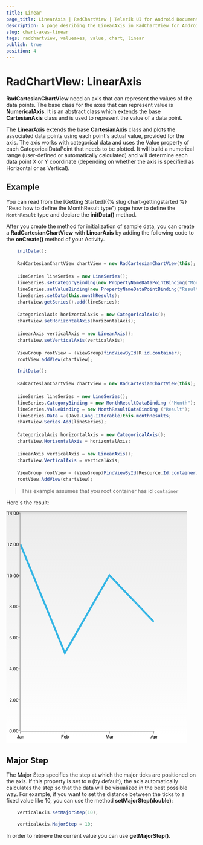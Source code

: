 ```yaml
---
title: Linear
page_title: LinearAxis | RadChartView | Telerik UI for Android Documentation
description: A page desribing the LinearAxis in RadChartView for Android. This article explains the most important things you need to know before using Value axes.
slug: chart-axes-linear
tags: radchartview, valueaxes, value, chart, linear
publish: true
position: 4
---
```


# RadChartView: LinearAxis

**RadCartesianChartView** need an axis that can represent the values of the data points. The base class for the axes that can represent value is **NumericalAxis**.
It is an abstract class which extends the base **CartesianAxis** class and is used to represent the value of a data point.

The **LinearAxis** extends the base **CartesianAxis** class and plots the associated data points using each point's actual value, provided for the axis. The axis works with categorical data and uses the Value property of each CategoricalDataPoint that needs to be plotted. It will build a numerical range (user-defined or automatically calculated) and will determine each data point X or Y coordinate (depending on whether the axis is specified as Horizontal or as Vertical).

## Example

You can read from the [Getting Started]({% slug chart-gettingstarted %} "Read how to define the MonthResult type") page how to define the `MonthResult` type and declare the **initData()** method.

After you create the method for initialization of sample data, you can create a **RadCartesianChartView** with **LinearAxis** by adding the following code to the **onCreate()** method of your Activity.

```Java
	initData();

	RadCartesianChartView chartView = new RadCartesianChartView(this);

	LineSeries lineSeries = new LineSeries();
	lineSeries.setCategoryBinding(new PropertyNameDataPointBinding("Month"));
	lineSeries.setValueBinding(new PropertyNameDataPointBinding("Result"));
	lineSeries.setData(this.monthResults);
	chartView.getSeries().add(lineSeries);

	CategoricalAxis horizontalAxis = new CategoricalAxis();
	chartView.setHorizontalAxis(horizontalAxis);

	LinearAxis verticalAxis = new LinearAxis();
	chartView.setVerticalAxis(verticalAxis);

	ViewGroup rootView = (ViewGroup)findViewById(R.id.container);
	rootView.addView(chartView);
```
```C#
	InitData();

	RadCartesianChartView chartView = new RadCartesianChartView(this);

	LineSeries lineSeries = new LineSeries();
	lineSeries.CategoryBinding = new MonthResultDataBinding ("Month");
	lineSeries.ValueBinding = new MonthResultDataBinding ("Result");
	lineSeries.Data = (Java.Lang.IIterable)this.monthResults;
	chartView.Series.Add(lineSeries);

	CategoricalAxis horizontalAxis = new CategoricalAxis();
	chartView.HorizontalAxis = horizontalAxis;

	LinearAxis verticalAxis = new LinearAxis();
	chartView.VerticalAxis = verticalAxis;

	ViewGroup rootView = (ViewGroup)FindViewById(Resource.Id.container);
	rootView.AddView(chartView);
```

> This example assumes that you root container has id `container`

Here's the result:

![TelerikUI-Chart-Axes-Categorical](images/chart-axes-categorical-1.png "Demo of Cartesian chart with LinearAxis.")

## Major Step

The Major Step specifies the step at which the major ticks are positioned on the axis. If this property is set to `0` (by default), the axis automatically calculates the step so that the data will be visualized in the best possible way. For example, if you want to set the distance between the ticks to a fixed value like 10, you can use the method **setMajorStep(double)**:

```Java
	verticalAxis.setMajorStep(10);
```
```C#
	verticalAxis.MajorStep = 10;
```

In order to retrieve the current value you can use **getMajorStep()**.
